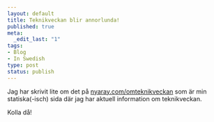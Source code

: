 ```yaml
--- 
layout: default
title: Teknikveckan blir annorlunda!
published: true
meta: 
  _edit_last: "1"
tags: 
- Blog
- In Swedish
type: post
status: publish
---
```

Jag har skrivit lite om det på <a href="http://nyaray.com/omteknikveckan" target="_blank">nyaray.com/omteknikveckan</a> som är min statiska(-isch) sida där jag har aktuell information om teknikveckan.

Kolla då!
